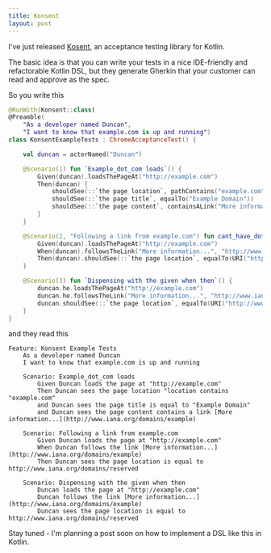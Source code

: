 ```yaml
---
title: Konsent
layout: post
---
```


I've just released [Kosent](https://github.com/dmcg/konsent), an acceptance testing library for Kotlin.

The basic idea is that you can write your tests in a nice IDE-friendly and refactorable Kotlin DSL, but they generate
Gherkin that your customer can read and approve as the spec.

So you write this

```kotlin
@RunWith(Konsent::class)
@Preamble(
    "As a developer named Duncan",
    "I want to know that example.com is up and running")
class KonsentExampleTests : ChromeAcceptanceTest() {

    val duncan = actorNamed("Duncan")

    @Scenario(1) fun `Example_dot_com loads`() {
        Given(duncan).loadsThePageAt("http://example.com")
        Then(duncan) {
            shouldSee(::`the page location`, pathContains("example.com"))
            shouldSee(::`the page title`, equalTo("Example Domain"))
            shouldSee(::`the page content`, containsALink("More information...", "http://www.iana.org/domains/example"))
        }
    }

    @Scenario(2, "Following a link from example.com") fun cant_have_dots_in_quoted_method_names() {
        Given(duncan).loadsThePageAt("http://example.com")
        When(duncan).followsTheLink("More information...", "http://www.iana.org/domains/example")
        Then(duncan).shouldSee(::`the page location`, equalTo(URI("http://www.iana.org/domains/reserved")))
    }

    @Scenario(3) fun `Dispensing with the given when then`() {
        duncan.he.loadsThePageAt("http://example.com")
        duncan.he.followsTheLink("More information...", "http://www.iana.org/domains/example")
        duncan.shouldSee(::`the page location`, equalTo(URI("http://www.iana.org/domains/reserved")))
    }
}
```

and they read this

```gherkin
Feature: Konsent Example Tests
    As a developer named Duncan
    I want to know that example.com is up and running

    Scenario: Example_dot_com loads
        Given Duncan loads the page at "http://example.com"
        Then Duncan sees the page location "location contains "example.com"
        and Duncan sees the page title is equal to "Example Domain"
        and Duncan sees the page content contains a link [More information...](http://www.iana.org/domains/example)

    Scenario: Following a link from example.com
        Given Duncan loads the page at "http://example.com"
        When Duncan follows the link [More information...](http://www.iana.org/domains/example)
        Then Duncan sees the page location is equal to http://www.iana.org/domains/reserved

    Scenario: Dispensing with the given when then
        Duncan loads the page at "http://example.com"
        Duncan follows the link [More information...](http://www.iana.org/domains/example)
        Duncan sees the page location is equal to http://www.iana.org/domains/reserved
```

Stay tuned - I'm planning a post soon on how to implement a DSL like this in Kotlin.




